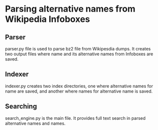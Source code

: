 # Parsing alternative names from Wikipedia Infoboxes

## Parser
parser.py file is used to parse bz2 file from Wikipesdia dumps. It creates two output files where name and its alternative names from Infoboxes are saved. 

## Indexer
indexer.py creates two index directories, one where alternative names for name are saved, and another where names for alternative name is saved. 

## Searching 
search_engine.py is the main file. It provides full text search in parsed alternative names and names.
